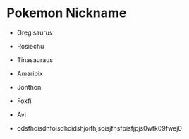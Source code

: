 # Pokemon Nickname
- Gregisaurus
- Rosiechu
- Tinasauraus
- Amaripix
- Jonthon
- Foxfi
- Avi

- odsfhoisdhfoisdhoidshjoifhjsoisjfhsfpisfjpjs0wfk09fwej0
